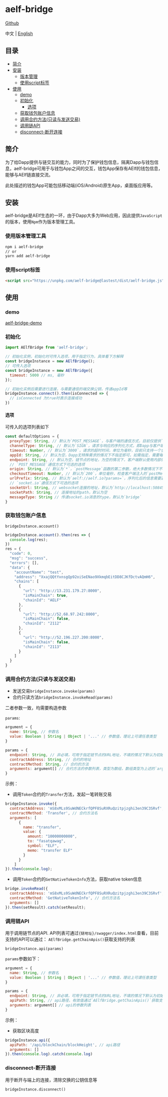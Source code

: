 # aelf-bridge

[Github](https://github.com/AElfProject/aelf-bridge)

中文 | [English](./README.md)

## 目录
  - [简介](#简介)
  - [安装](#安装)
    - [版本管理](#使用版本管理工具)
    - [使用script标签](#使用script标签)  
  - [使用](#使用)
    - [demo](#demo)
    - [初始化](#初始化)
      - [选项](#选项)
    - [获取钱包账户信息](#获取钱包账户信息)
    - [调用合约方法(只读与发送交易)](#调用合约方法(只读与发送交易))
    - [调用链API](#调用链API)
    - [disconnect-断开连接](#disconnect-断开连接)
      
## 简介

为了给Dapp提供与链交互的能力，同时为了保护钱包信息，隔离Dapp与钱包信息，aelf-bridge可用于与钱包App之间的交互，钱包App保存有AElf的钱包信息，能够与AElf链直接交流。

此处描述的钱包App可能包括移动端(iOS/Android)原生App，桌面版应用等。

## 安装

aelf-bridge是AElf生态的一环，由于Dapp大多为Web应用，因此提供`JavaScript`的版本，使用`Npm`作为版本管理工具。

### 使用版本管理工具

```bash
npm i aelf-bridge
// or
yarn add aelf-bridge
```

### 使用script标签

```html
<script src="https://unpkg.com/aelf-bridge@lastest/dist/aelf-bridge.js"></script>
```

## 使用

### demo

[aelf-bridge-demo](https://github.com/AElfProject/aelf-bridge-demo)

### 初始化

```javascript
import AElfBridge from 'aelf-bridge';

// 初始化实例，初始化时可传入选项，用于指定行为，具体看下方解释
const bridgeInstance = new AElfBridge();
// 可传入选项
const bridgeInstance = new AElfBridge({
  timeout: 5000 // ms, 毫秒
});

// 初始化实例后需要进行连接，与需要通信的端交换公钥，传递appId等
bridgeInstance.connect().then(isConnected => {
  // isConnected 为true时表示连接成功
})
```

#### 选项

可传入的选项列表如下

```javascript
const defaultOptions = {
  proxyType: String, // 默认为`POST_MESSAGE`，与客户端的通信方式，目前仅提供`POST_MESSAGE`和`SOCKET.IO`两种通信机制，未来还会提供`Websocket`机制。有效值可通过`AElfBridge.getProxies()`获取。
  channelType: String, // 默认为`SIGN`，请求与响应的序列化方式，即Dapp与客户端互相交换公私钥，通过私钥签名，公钥验证签名信息，从而验证信息是否被篡改。另提供对称加密的方式，参数值为`ENCRYPT`，使用共享公钥进行对称加密。参数有效值通过`AElfBridge.getChannels()`获取。
  timeout: Number, // 默认为`3000`，请求的超时时间，单位为毫秒，目前只支持一个全局的超时时间。
  appId: String, // 默认为空，Dapp无特殊需求的情况下不指定即可，如需指定，需要每次随机产生一个32位hex编码的id。用于与客户端通信的凭证，指定Dapp ID。未指定的情况下，本library内部会进行处理，首次运行产生一个随机的32位hex编码的uuid，连接成功后存入`localStorage`，之后则从`localStorage`中取值，如无，则再产生随机id。
  endpoint: String, // 默认为空，链节点的地址，为空的情况下，客户端默认使用内部保存的主链地址，也可指定向特定的节点发送请求。
  // `POST_MESSAGE`通信方式下可选的选项
  origin: String, // 默认为`*`，`postMessage`函数的第二参数，绝大多数情况下不需要指定
  checkoutTimeout: Number, // 默认为`200`，单位毫秒，检查客户端注入的`postMessage`，绝大多数情况下不需要指定
  urlPrefix: String, // 默认为`aelf://aelf.io?params=`，序列化后的信息需要通信的协议头，用于客户端做区分，如果客户端没有特殊改变的情况下，不需要改变
  // `socket.io`通信方式下可选的选项
  socketUrl: String, // websocket连接的地址，默认为`http://localhost:50845`
  socketPath: String, // 连接地址的path，默认为空
  messageType: String // 传递socket.io消息的type，默认为`bridge`
}
```

### 获取钱包账户信息

`bridgeInstance.account()`

```javascript
bridgeInstance.account().then(res => {
  console.log(res);
})
res = {
  "code": 0,
  "msg": "success",
  "errors": [],
  "data": {
    "accountName": "test",
    "address": "XxajQQtYxnsgQp92oiSeENao9XkmqbEitDD8CJKfDctvAQmH6",
    "chains": [
      {
        "url": "http://13.231.179.27:8000",
        "isMainChain": true,
        "chainId": "AELF"
      },
      {
        "url": "http://52.68.97.242:8000",
        "isMainChain": false,
        "chainId": "2112"
      },
      {
        "url": "http://52.196.227.200:8000",
        "isMainChain": false,
        "chainId": "2113"
      }
    ]
  }
}
```

### 调用合约方法(只读与发送交易)

* 发送交易`bridgeInstance.invoke(params)`
* 合约只读方法`bridgeInstance.invokeRead(params)`

二者参数一致，均需要构造参数

`params`:
```javascript
argument = {
  name: String, // 参数名
  value: Boolean | String | Object | '...' // 参数值，理论上可谓任意类型 
}

params = {
  endpoint: String, // 非必填，可用于指定链节点的URL地址，不填的情况下默认为初始化`AElfBridge`实例时的的选项，如无初始化选项，则钱包App默认为自己存储的主链节点地址
  contractAddress: String, // 合约的地址
  contractMethod: String, // 合约的方法
  arguments: argument[] // 合约方法的参数列表，类型为数组，数组类型为上述的`argument`
}
```

示例：

* 调用`Token`合约的`Transfer`方法，发起一笔转账交易
```javascript
bridgeInstance.invoke({
  contractAddress: 'mS8xMLs9SuWdNECkrfQPF8SuRXRuQzitpjzghi3en39C3SRvf', // 合约地址
  contractMethod: 'Transfer', // 合约方法名
  arguments: [
      {
        name: "transfer",
        value: {
          amount: "10000000000",
          to: "fasatqawag",
          symbol: "ELF",
          memo: "transfer ELF"
        }
      }
    ]
}).then(console.log);
```

* 调用`Token`合约的`GetNativeTokenInfo`方法，获取native token信息
```javascript
bridge.invokeRead({
  contractAddress: 'mS8xMLs9SuWdNECkrfQPF8SuRXRuQzitpjzghi3en39C3SRvf', // 合约地址
  contractMethod: 'GetNativeTokenInfo', // 合约方法名
  arguments: []
}).then(setResult).catch(setResult);
```

### 调用链API

用于调用链节点的API. API列表可通过`{链地址}/swagger/index.html`查看，目前支持的API可以通过：
`AElfBridge.getChainApis()`获取支持的列表

`bridgeInstance.api(params)`

`params`参数如下：
```javascript
argument = {
  name: String, // 参数名
  value: Boolean | String | Object | '...' // 参数值，理论上可谓任意类型 
}

params = {
  endpoint: String, // 非必填，可用于指定链节点的URL地址，不填的情况下默认为初始化`AElfBridge`实例时的的选项，如无初始化选项，则钱包App默认为自己存储的主链节点地址
  apiPath: String, // api路径，有效值通过`AElfBridge.getChainApis()`获取支持的值
  arguments: argument[] // api的参数列表
}
```

示例：

* 获取区块高度
```javascript
bridgeInstance.api({
  apiPath: '/api/blockChain/blockHeight', // api路径
  arguments: []
}).then(console.log).catch(console.log)
```

### disconnect-断开连接

用于断开与端上的连接，清除交换的公钥信息等

`bridgeInstance.disconnect()`
